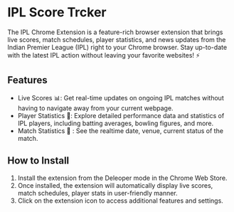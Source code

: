 # IPL Score Trcker

The IPL Chrome Extension is a feature-rich browser extension that brings live scores, match schedules, player statistics, and news updates from the Indian Premier League (IPL) right to your Chrome browser. Stay up-to-date with the latest IPL action without leaving your favorite websites! ⚡️

## Features 

- Live Scores 📊: Get real-time updates on ongoing IPL matches without having to navigate away from your current webpage.
- Player Statistics 🏏: Explore detailed performance data and statistics of IPL players, including batting averages, bowling figures, and more.
- Match Statistics 📅 : See the realtime date, venue, current status of the match.


## How to Install 

1. Install the extension from the Deleoper mode in the Chrome Web Store.
2. Once installed, the extension will automatically display live scores, match schedules, player stats in user-friendly manner.
3. Click on the extension icon to access additional features and settings.